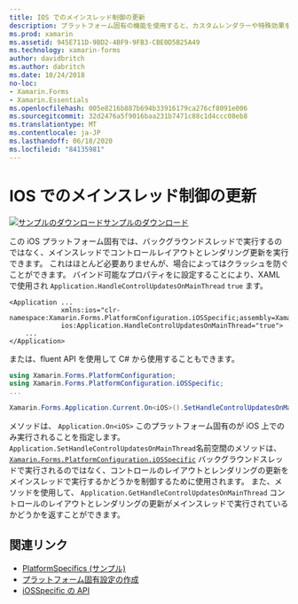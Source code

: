 ```yaml
---
title: IOS でのメインスレッド制御の更新
description: プラットフォーム固有の機能を使用すると、カスタムレンダラーや特殊効果を実装することなく、特定のプラットフォームでのみ使用できる機能を使用できます。 この記事では、メインスレッドでコントロールのレイアウトとレンダリングの更新を実行できるようにする iOS プラットフォーム固有のを使用する方法について説明します。
ms.prod: xamarin
ms.assetid: 945E711D-9BD2-4BF9-9FB3-CBE0D5B25A49
ms.technology: xamarin-forms
author: davidbritch
ms.author: dabritch
ms.date: 10/24/2018
no-loc:
- Xamarin.Forms
- Xamarin.Essentials
ms.openlocfilehash: 005e8216b887b694b33916179ca276cf8091e006
ms.sourcegitcommit: 32d2476a5f9016baa231b7471c88c1d4ccc08eb8
ms.translationtype: MT
ms.contentlocale: ja-JP
ms.lasthandoff: 06/18/2020
ms.locfileid: "84135981"
---
```

# <a name="main-thread-control-updates-on-ios"></a>IOS でのメインスレッド制御の更新

[![サンプルのダウンロード](~/media/shared/download.png)サンプルのダウンロード](https://docs.microsoft.com/samples/xamarin/xamarin-forms-samples/userinterface-platformspecifics)

この iOS プラットフォーム固有では、バックグラウンドスレッドで実行するのではなく、メインスレッドでコントロールレイアウトとレンダリング更新を実行できます。 これはほとんど必要ありませんが、場合によってはクラッシュを防ぐことができます。 バインド可能なプロパティをに設定することにより、XAML で使用され `Application.HandleControlUpdatesOnMainThread` `true` ます。

```xaml
<Application ...
             xmlns:ios="clr-namespace:Xamarin.Forms.PlatformConfiguration.iOSSpecific;assembly=Xamarin.Forms.Core"
             ios:Application.HandleControlUpdatesOnMainThread="true">
    ...
</Application>
```

または、fluent API を使用して C# から使用することもできます。

```csharp
using Xamarin.Forms.PlatformConfiguration;
using Xamarin.Forms.PlatformConfiguration.iOSSpecific;
...

Xamarin.Forms.Application.Current.On<iOS>().SetHandleControlUpdatesOnMainThread(true);
```

メソッドは、 `Application.On<iOS>` このプラットフォーム固有のが iOS 上でのみ実行されることを指定します。 `Application.SetHandleControlUpdatesOnMainThread`名前空間のメソッドは、 [`Xamarin.Forms.PlatformConfiguration.iOSSpecific`](xref:Xamarin.Forms.PlatformConfiguration.iOSSpecific) バックグラウンドスレッドで実行されるのではなく、コントロールのレイアウトとレンダリングの更新をメインスレッドで実行するかどうかを制御するために使用されます。 また、メソッドを使用して、 `Application.GetHandleControlUpdatesOnMainThread` コントロールのレイアウトとレンダリングの更新がメインスレッドで実行されているかどうかを返すことができます。

## <a name="related-links"></a>関連リンク

- [PlatformSpecifics (サンプル)](https://docs.microsoft.com/samples/xamarin/xamarin-forms-samples/userinterface-platformspecifics)
- [プラットフォーム固有設定の作成](~/xamarin-forms/platform/platform-specifics/index.md#creating-platform-specifics)
- [iOSSpecific の API](xref:Xamarin.Forms.PlatformConfiguration.iOSSpecific)
